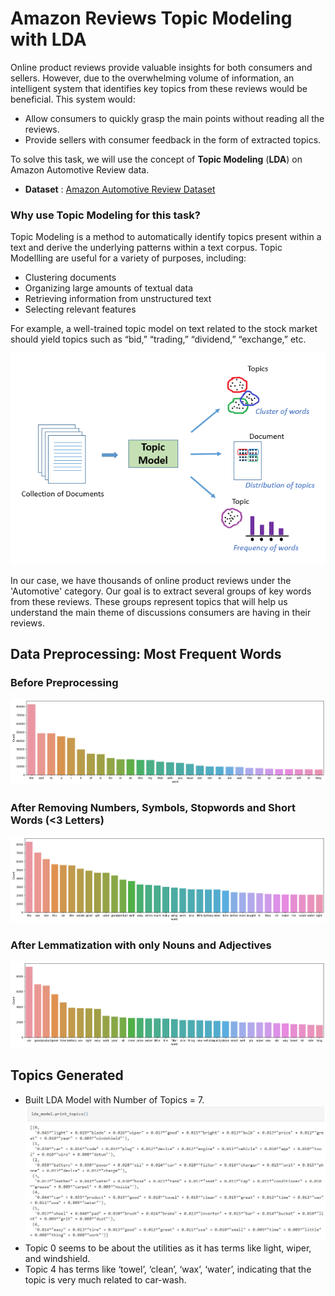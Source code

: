 # Amazon Reviews Topic Modeling with LDA

Online product reviews provide valuable insights for both consumers and sellers. However, due to the overwhelming volume of information, an intelligent system that identifies key topics from these reviews would be beneficial. This system would:
- Allow consumers to quickly grasp the main points without reading all the reviews.
- Provide sellers with consumer feedback in the form of extracted topics.

To solve this task, we will use the concept of **Topic Modeling** (**LDA**) on Amazon Automotive Review data.
- **Dataset** : [Amazon Automotive Review Dataset](http://snap.stanford.edu/data/amazon/productGraph/categoryFiles/reviews_Automotive_5.json.gz)

### Why use Topic Modeling for this task?

Topic Modeling is a method to automatically identify topics present within a text and derive the underlying patterns within a text corpus. Topic Modellling are useful for a variety of purposes, including:
- Clustering documents
- Organizing large amounts of textual data
- Retrieving information from unstructured text
- Selecting relevant features

For example, a well-trained topic model on text related to the stock market should yield topics such as “bid,” “trading,” “dividend,” “exchange,” etc.

![Topic Modelling](data/topic_modelling_image.webp)

In our case, we have thousands of online product reviews under the 'Automotive' category. Our goal is to extract several groups of key words from these reviews. These groups represent topics that will help us understand the main theme of discussions consumers are having in their reviews.

## Data Preprocessing: Most Frequent Words

### Before Preprocessing
![Most_Frequent_Word_1](images/Most_Frequent_Word_1.png)

### After Removing Numbers, Symbols, Stopwords and Short Words (<3 Letters)
![Most_Frequent_Word_2](images/Most_Frequent_Word_2.png)

### After Lemmatization with only Nouns and Adjectives
![Most_Frequent_Word_3](images/Most_Frequent_Word_3.png)

## Topics Generated
- Built LDA Model with Number of Topics = 7.
![Topic Lits with Top Words](images/topic_list_with_top_words.jpg)
- Topic 0 seems to be about the utilities as it has terms like light, wiper, and windshield.
- Topic 4 has terms like ‘towel’, ‘clean’, ‘wax’, ‘water’, indicating that the topic is very much related to car-wash. 




